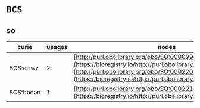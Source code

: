 # `BCS`
## so
| curie     |   usages | nodes                                                                                                                                                                                                                        |
|-----------|----------|------------------------------------------------------------------------------------------------------------------------------------------------------------------------------------------------------------------------------|
| BCS:etrwz |        2 | [http://purl.obolibrary.org/obo/SO:0000991](https://bioregistry.io/http://purl.obolibrary.org/obo/SO:0000991), [http://purl.obolibrary.org/obo/SO:0002209](https://bioregistry.io/http://purl.obolibrary.org/obo/SO:0002209) |
| BCS:bbean |        1 | [http://purl.obolibrary.org/obo/SO:0002210](https://bioregistry.io/http://purl.obolibrary.org/obo/SO:0002210)                                                                                                                |
